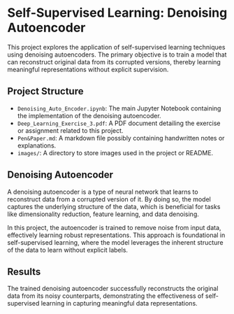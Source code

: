 # Self-Supervised Learning: Denoising Autoencoder

This project explores the application of self-supervised learning techniques using denoising autoencoders. The primary objective is to train a model that can reconstruct original data from its corrupted versions, thereby learning meaningful representations without explicit supervision.

## Project Structure

- `Denoising_Auto_Encoder.ipynb`: The main Jupyter Notebook containing the implementation of the denoising autoencoder.
- `Deep_Learning_Exercise_3.pdf`: A PDF document detailing the exercise or assignment related to this project.
- `Pen&Paper.md`: A markdown file possibly containing handwritten notes or explanations.
- `images/`: A directory to store images used in the project or README.

## Denoising Autoencoder

A denoising autoencoder is a type of neural network that learns to reconstruct data from a corrupted version of it. By doing so, the model captures the underlying structure of the data, which is beneficial for tasks like dimensionality reduction, feature learning, and data denoising.

In this project, the autoencoder is trained to remove noise from input data, effectively learning robust representations. This approach is foundational in self-supervised learning, where the model leverages the inherent structure of the data to learn without explicit labels.

## Results

The trained denoising autoencoder successfully reconstructs the original data from its noisy counterparts, demonstrating the effectiveness of self-supervised learning in capturing meaningful data representations.